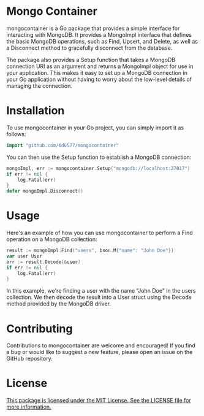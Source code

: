 # Mongo Container
mongocontainer is a Go package that provides a simple interface for interacting with MongoDB. It provides a MongoImpl interface that defines the basic MongoDB operations, such as Find, Upsert, and Delete, as well as a Disconnect method to gracefully disconnect from the database.

The package also provides a Setup function that takes a MongoDB connection URI as an argument and returns a MongoImpl object for use in your application. This makes it easy to set up a MongoDB connection in your Go application without having to worry about the low-level details of managing the connection.

# Installation
To use mongocontainer in your Go project, you can simply import it as follows:
```go
import "github.com/6d6577/mongocontainer"
```
You can then use the Setup function to establish a MongoDB connection:
```go
mongoImpl, err := mongocontainer.Setup("mongodb://localhost:27017")
if err != nil {
    log.Fatal(err)
}
defer mongoImpl.Disconnect()
```
# Usage
Here's an example of how you can use mongocontainer to perform a Find operation on a MongoDB collection:
```go
result := mongoImpl.Find("users", bson.M{"name": "John Doe"})
var user User
err := result.Decode(&user)
if err != nil {
    log.Fatal(err)
}
```
In this example, we're finding a user with the name "John Doe" in the users collection. We then decode the result into a User struct using the Decode method provided by the MongoDB driver.

# Contributing
Contributions to mongocontainer are welcome and encouraged! If you find a bug or would like to suggest a new feature, please open an issue on the GitHub repository.

# License
[This package is licensed under the MIT License. See the LICENSE file for more information.](LICENSE.md)
